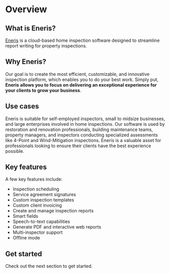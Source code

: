 # Overview

## What is Eneris?

[​Eneris](https://www.eneris.ca/) is a cloud-based home inspection software designed to streamline report writing for property inspections.

## Why Eneris?

Our goal is to create the most efficient, customizable, and innovative inspection platform, which enables you to do your best work. Simply put, **Eneris allows you to focus on delivering an exceptional experience for your clients to grow your business**.

## Use cases

Eneris is suitable for self-employed inspectors, small to midsize businesses, and large enterprises involved in home inspections. Our software is used by restoration and renovation professionals, building maintenance teams, property managers, and inspectors conducting specialized assessments like 4-Point and Wind-Mitigation inspections. Eneris is a valuable asset for professionals looking to ensure their clients have the best experience possible.

## Key features

A few key features include:
- Inspection scheduling
- Service agreement signatures
- Custom inspection templates
- Custom client invoicing
- Create and manage inspection reports
- Smart fields
- Speech-to-text capabilities
- Generate PDF and interactive web reports
- Multi-inspector support
- Offline mode


## Get started

Check out the next section to get started.